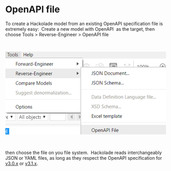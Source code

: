 # OpenAPI file

To create a Hackolade model from an existing OpenAPI specification file is extremely easy:&nbsp; Create a new model with OpenAPI&nbsp; as the target, then choose Tools \> Reverse-Engineer \> OpenAPI file

&nbsp;

![Image](<lib/OpenAPI%20reverse-engineering%20menu.png>)

&nbsp;

then choose the file on you file system.&nbsp; Hackolade reads interchangeably JSON or YAML files, as long as they respect the OpenAPI specification for [v3.0.x](<https://github.com/OAI/OpenAPI-Specification/blob/master/versions/3.0.3.md> "target=\"\_blank\"") or [v3.1.x](<https://github.com/OAI/OpenAPI-Specification/blob/main/versions/3.1.0.md> "target=\"\_blank\"").

&nbsp;

